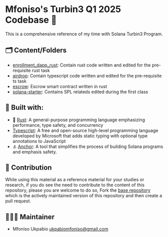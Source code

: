 # Mfoniso's Turbin3 Q1 2025 Codebase 🦇

This is a comprehensive reference of my time with Solana Turbin3 Program.

## 🗂️ Content/Folders
- [enrollment_dapp_rust](/enrollment_dapp_rust/): Contain rust code written and edited for the pre-requisite rust task
- [airdrop](/airdrop/): Contain typescript code written and edited for the pre-requisite ts task
- [escrow](/escrow/): Escrow smart contract written in rust
- [solana-starter](/solana-starter/): Contains SPL relateds edited during the first class


## 🔨 Built with:
- 🦀 [Rust](https://www.rust-lang.org/): A general-purpose programming language emphasizing performance, type safety, and concurrency
- [Typescript](https://www.typescriptlang.org/): A free and open-source high-level programming language developed by Microsoft that adds static typing with optional type annotations to JavaScript
- ⚓️ [Anchor](https://www.anchor-lang.com/): A tool that simplifies the process of building Solana programs and emphasis safety.


## 🤝 Contribution
While using this material as a reference material for your studies or research, if you do see the need to contribute to the 
content of this repository, please you are welcome to do so, Fork the [base repository](https://github.com/AirZED/Q1_25_Builder_Mfoniso) which is the actively maintained version of this repository and then create a pull request.


## 👨🏽‍🔧 Maintainer
- Mfoniso Ukpabio <ukpabiomfoniso@gmail.com>